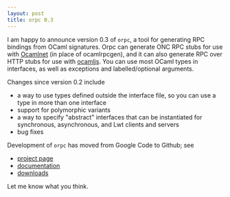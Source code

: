 ```yaml
---
layout: post
title: orpc 0.3
---
```


I am happy to announce version 0.3 of `orpc`, a tool for generating
RPC bindings from OCaml signatures. Orpc can generate ONC RPC stubs
for use with
[Ocamlnet](http://projects.camlcity.org/projects/ocamlnet.html) (in
place of ocamlrpcgen), and it can also generate RPC over HTTP stubs
for use with [ocamljs](http://github.com/jaked/ocamljs). You can use
most OCaml types in interfaces, as well as exceptions and
labelled/optional arguments.

Changes since version 0.2 include

 * a way to use types defined outside the interface file, so you can
   use a type in more than one interface
 * support for polymorphic variants
 * a way to specify "abstract" interfaces that can be instantiated for
   synchronous, asynchronous, and Lwt clients and servers
 * bug fixes

Development of `orpc` has moved from Google Code to Github; see

 * [project page](http://github.com/jaked/orpc)
 * [documentation](http://jaked.github.com/orpc)
 * [downloads](http://github.com/jaked/orpc/downloads)

Let me know what you think.
